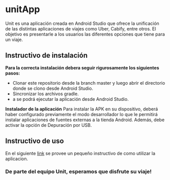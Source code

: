 # unitApp
Unit es una aplicación creada en Android Studio que ofrece la unificación de las distintas aplicaciones de viajes como Uber, Cabify, entre otros. El objetivo es presentarle a los usuarios las diferentes opciones que tiene para un viaje.

## Instructivo de instalación

  **Para la correcta instalación debera seguir rigurosamente los siguientes pasos:**
  
* Clonar este repositorio desde la branch master y luego abrir el directorio donde se clono desde Android Studio.
* Sincronizar los archivos gradle.
* a se podrá ejecutar la aplicación desde Android Studio.


**Instalador de la aplicación**
Para instalar la APK en su dispositivo, deberá haber configurado previamente el
modo desarrollador lo que le permitirá instalar aplicaciones de fuentes externas a la tienda
Android. Además, debe activar la opción de Depuración por USB.

## Instructivo de uso
  En el siguiente [link](https://www.figma.com/file/IiujCr2I7uV2U7vPX29hPT/Instructivo-de-uso-Unit-App?node-id=0%3A1) se provee un pequeño instructivo de como utilizar la aplicacion.
  
 ### De parte del equipo Unit, esperamos que disfrute su viaje!
